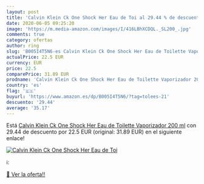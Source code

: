 ```yaml
---
layout: post
title: 'Calvin Klein Ck One Shock Her Eau de Toi al 29.44 % de descuento'
date: 2020-06-05 09:25:20
image: 'https://m.media-amazon.com/images/I/416LBhXCDQL._SL200_.jpg'
comments: true
category: ofertas
author: ring
slug: 'B005I4T5N6-es Calvin Klein Ck One Shock Her Eau de Toilette Vaporizador 200 ml'
actualPrice: 22.5 EUR
currency: EUR
price: 22.5
comparePrice: 31.89 EUR
prodname: 'Calvin Klein Ck One Shock Her Eau de Toilette Vaporizador 200 ml'
country: 'es'
flag: '🇪🇸'
buyurl: 'https://www.amazon.es/dp/B005I4T5N6/?tag=tolees-21'
descuento: '29.44'
average: '35.17'
---
```


Está [Calvin Klein Ck One Shock Her Eau de Toilette Vaporizador 200 ml](https://www.amazon.es/dp/B005I4T5N6/?tag=tolees-21) con 29.44 de descuento por 22.5 EUR (original: 31.89 EUR) en el siguiente enlace!

[![Calvin Klein Ck One Shock Her Eau de Toi](https://m.media-amazon.com/images/I/416LBhXCDQL._SL200_.jpg)](https://www.amazon.es/dp/B005I4T5N6/?tag=tolees-21)

ℹ️:


[🛒 Ver la oferta!!](https://www.amazon.es/dp/B005I4T5N6/?tag=tolees-21)
